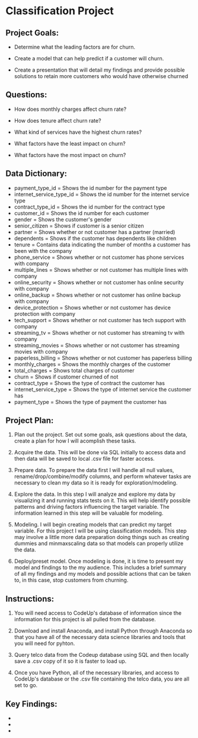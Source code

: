 # Classification Project

## Project Goals:

* Determine what the leading factors are for churn.

* Create a model that can help predict if a customer will churn.

* Create a presentation that will detail my findings and provide possible solutions to retain more customers who would have otherwise churned



## Questions:

* How does monthly charges affect churn rate?

* How does tenure affect churn rate?

* What kind of services have the highest churn rates?

* What factors have the least impact on churn?

* What factors have the most impact on churn?



## Data Dictionary:

* payment_type_id = Shows the id number for the payment type
* internet_service_type_id = Shows the id number for the internet service type
* contract_type_id = Shows the id number for the contract type
* customer_id = Shows the id number for each customer
* gender = Shows the customer's gender
* senior_citizen = Shows if customer is a senior citizen
* partner = Shows whether or not customer has a partner (married)
* dependents = Shows if the customer has dependents like children
* tenure = Contains data indicating the number of months a customer has been with the company
* phone_service = Shows whether or not customer has phone services with company
* multiple_lines =  Shows whether or not customer has multiple lines with company
* online_security = Shows whether or not customer has online security with company
* online_backup = Shows whether or not customer has online backup with company
* device_protection = Shows whether or not customer has device protection with company
* tech_support = Shows whether or not customer has tech support with company
* streaming_tv = Shows whether or not customer has streaming tv with company
* streaming_movies = Shows whether or not customer has streaming movies with company
* paperless_billing = Shows whether or not customer has paperless billing
* monthly_charges = Shows the monthly charges of the customer
* total_charges = Shows total charges of customer
* churn = Shows if customer churned of not
* contract_type = Shows the type of contract the customer has
* internet_service_type = Shows the type of internet service the customer has
* payment_type = Shows the type of payment the customer has



## Project Plan:

1. Plan out the project. Set out some goals, ask questions about the data, create a plan for how I will acomplish these tasks.

2. Acquire the data. This will be done via SQL initially to access data and then data will be saved to local .csv file for faster access.

3. Prepare data. To prepare the data first I will handle all null values, rename/drop/combine/modify columns, and perform whatever tasks are necessary to clean my data so it is ready for exploration/modeling.

4. Explore the data. In this step I will analyze and explore my data by visualizing it and running stats tests on it. This will help identify possible patterns and driving factors influencing the target variable. The information learned in this step will be valuable for modeling.

5. Modeling. I will begin creating models that can predict my target variable. For this project I will be using classification models. This step may involve a little more data preparation doing things such as creating dummies and minmaxscaling data so that models can properly utilize the data.

6. Deploy/preset model. Once modeling is done, it is time to present my model and findings to the my audience. This includes a brief summary of all my findings and my models and possible actions that can be taken to, in this case, stop customers from churning.



## Instructions:

1. You will need access to CodeUp's database of information since the information for this project is all pulled from the database.

2. Download and install Anaconda, and install Python through Anaconda so that you have all of the necessary data science libraries and tools that you will need for pyhton.

2. Query telco data from the Codeup database using SQL and then locally save a .csv copy of it so it is faster to load up.

3. Once you have Python, all of the necessary libraries, and access to CodeUp's database or the .csv file containing the telco data,  you are all set to go.



## Key Findings:

* 

* 

* 